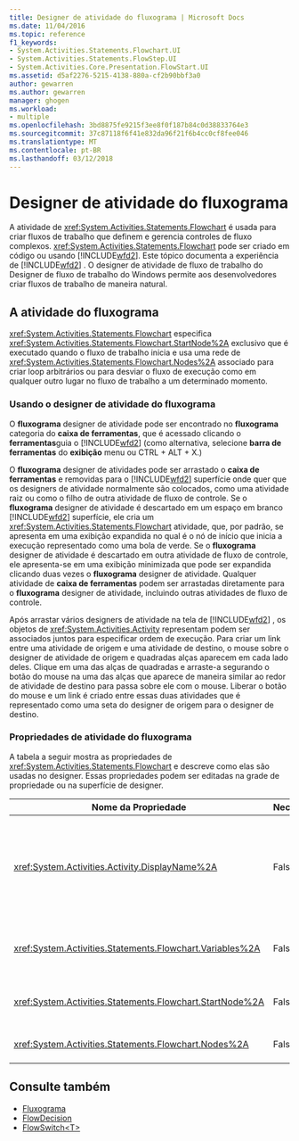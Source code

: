 ```yaml
---
title: Designer de atividade do fluxograma | Microsoft Docs
ms.date: 11/04/2016
ms.topic: reference
f1_keywords:
- System.Activities.Statements.Flowchart.UI
- System.Activities.Statements.FlowStep.UI
- System.Activities.Core.Presentation.FlowStart.UI
ms.assetid: d5af2276-5215-4138-880a-cf2b90bbf3a0
author: gewarren
ms.author: gewarren
manager: ghogen
ms.workload:
- multiple
ms.openlocfilehash: 3bd8875fe9215f3ee8f0f187b84c0d38833764e3
ms.sourcegitcommit: 37c87118f6f41e832da96f21f6b4cc0cf8fee046
ms.translationtype: MT
ms.contentlocale: pt-BR
ms.lasthandoff: 03/12/2018
---
```

# <a name="flowchart-activity-designer"></a>Designer de atividade do fluxograma
A atividade de <xref:System.Activities.Statements.Flowchart> é usada para criar fluxos de trabalho que definem e gerencia controles de fluxo complexos. <xref:System.Activities.Statements.Flowchart> pode ser criado em código ou usando [!INCLUDE[wfd2](../workflow-designer/includes/wfd2_md.md)]. Este tópico documenta a experiência de [!INCLUDE[wfd2](../workflow-designer/includes/wfd2_md.md)] . O designer de atividade de fluxo de trabalho do Designer de fluxo de trabalho do Windows permite aos desenvolvedores criar fluxos de trabalho de maneira natural.

## <a name="the-flowchart-activity"></a>A atividade do fluxograma
 <xref:System.Activities.Statements.Flowchart> especifica <xref:System.Activities.Statements.Flowchart.StartNode%2A> exclusivo que é executado quando o fluxo de trabalho inicia e usa uma rede de <xref:System.Activities.Statements.Flowchart.Nodes%2A> associado para criar loop arbitrários ou para desviar o fluxo de execução como em qualquer outro lugar no fluxo de trabalho a um determinado momento.

### <a name="using-the-flowchart-activity-designer"></a>Usando o designer de atividade do fluxograma
 O **fluxograma** designer de atividade pode ser encontrado no **fluxograma** categoria do **caixa de ferramentas**, que é acessado clicando o **ferramentas**guia o [!INCLUDE[wfd2](../workflow-designer/includes/wfd2_md.md)] (como alternativa, selecione **barra de ferramentas** do **exibição** menu ou CTRL + ALT + X.)

 O **fluxograma** designer de atividades pode ser arrastado o **caixa de ferramentas** e removidas para o [!INCLUDE[wfd2](../workflow-designer/includes/wfd2_md.md)] superfície onde quer que os designers de atividade normalmente são colocados, como uma atividade raiz ou como o filho de outra atividade de fluxo de controle. Se o **fluxograma** designer de atividade é descartado em um espaço em branco [!INCLUDE[wfd2](../workflow-designer/includes/wfd2_md.md)] superfície, ele cria um <xref:System.Activities.Statements.Flowchart> atividade, que, por padrão, se apresenta em uma exibição expandida no qual é o nó de início que inicia a execução representado como uma bola de verde. Se o **fluxograma** designer de atividade é descartado em outra atividade de fluxo de controle, ele apresenta-se em uma exibição minimizada que pode ser expandida clicando duas vezes o **fluxograma** designer de atividade. Qualquer atividade de **caixa de ferramentas** podem ser arrastadas diretamente para o **fluxograma** designer de atividade, incluindo outras atividades de fluxo de controle.

 Após arrastar vários designers de atividade na tela de [!INCLUDE[wfd2](../workflow-designer/includes/wfd2_md.md)] , os objetos de <xref:System.Activities.Activity> representam podem ser associados juntos para especificar ordem de execução. Para criar um link entre uma atividade de origem e uma atividade de destino, o mouse sobre o designer de atividade de origem e quadradas alças aparecem em cada lado deles. Clique em uma das alças de quadradas e arraste-a segurando o botão do mouse na uma das alças que aparece de maneira similar ao redor de atividade de destino para passa sobre ele com o mouse. Liberar o botão do mouse e um link é criado entre essas duas atividades que é representado como uma seta do designer de origem para o designer de destino.

### <a name="flowchart-activity-properties"></a>Propriedades de atividade do fluxograma
 A tabela a seguir mostra as propriedades de <xref:System.Activities.Statements.Flowchart> e descreve como elas são usadas no designer. Essas propriedades podem ser editadas na grade de propriedade ou na superfície de designer.

|Nome da Propriedade|Necessária|Uso|
|-------------------|--------------|-----------|
|<xref:System.Activities.Activity.DisplayName%2A>|False|Especifica o nome para exibição do designer de atividade no cabeçalho. O valor padrão é fluxograma. O valor pode ser editado no **propriedades** janela ou diretamente no cabeçalho de designer de atividade.<br /><br /> Embora não seja necessário <xref:System.Activities.Activity.DisplayName%2A> restrita, é uma prática recomendada usar um.|
|<xref:System.Activities.Statements.Flowchart.Variables%2A>|False|A coleção de variáveis que são definidos no escopo deste <xref:System.Activities.Statements.Flowchart> para compartilhar o estado através das atividades filhos.|
|<xref:System.Activities.Statements.Flowchart.StartNode%2A>|False|<xref:System.Activities.Statements.FlowNode> que é executado quando <xref:System.Activities.Statements.Flowchart> iniciar.|
|<xref:System.Activities.Statements.Flowchart.Nodes%2A>|False|Contém a coleção de objetos <xref:System.Activities.Statements.FlowNode> em <xref:System.Activities.Statements.Flowchart>.|

## <a name="see-also"></a>Consulte também

- [Fluxograma](../workflow-designer/flowchart-activity-designers.md)
- [FlowDecision](../workflow-designer/flowdecision-activity-designer.md)
- [FlowSwitch\<T>](../workflow-designer/flowswitch-t-activity-designer.md)